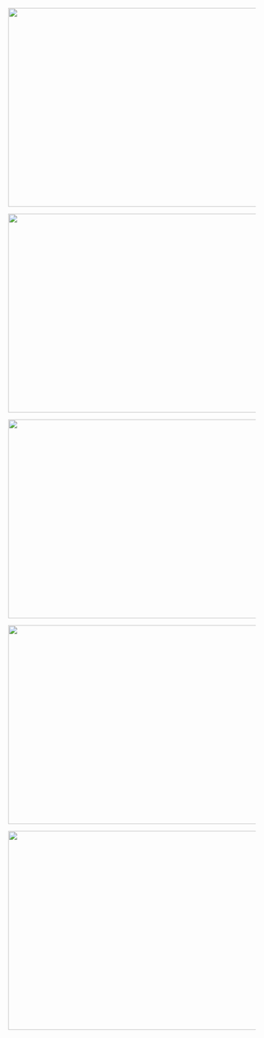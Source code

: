 <!DOCTYPE html PUBLIC "-//W3C//DTD HTML 4.01//EN" "http://www.w3.org/TR/html4/strict.dtd">
<html>
<head>
  <meta http-equiv="Content-Type" content="text/html; charset=utf-8">
  <meta http-equiv="Content-Style-Type" content="text/css">
  <title></title>
  <meta name="Generator" content="Cocoa HTML Writer">
  <meta name="CocoaVersion" content="1504.83">
  <style type="text/css">
    p.p1 {margin: 0.0px 0.0px 0.0px 0.0px; font: 12.0px Helvetica}
  </style>
</head>
<body>
<p><img src="http://s28.ipcamlive.com/streams/1c5a35e2844989962/snapshot.jpg" alt="" width="720" height="405" /></p>
<p><img src="http://s26.ipcamlive.com/streams/1a5a36656107f2a46/snapshot.jpg" alt="" width="720" height="405" /></p>
<p><img src="http://s28.ipcamlive.com/streams/1c5a35894fce7b78d/snapshot.jpg" alt="" width="720" height="405" /></p>
<p><img src="http://s7.ipcamlive.com/streams/075a355bfc76f6154/snapshot.jpg" alt="" width="720" height="405" /></p>
<p><img src="http://s7.ipcamlive.com/streams/075a354cfb6f46081/snapshot.jpg" alt="" width="720" height="405" /></p>
</body>
</html>

